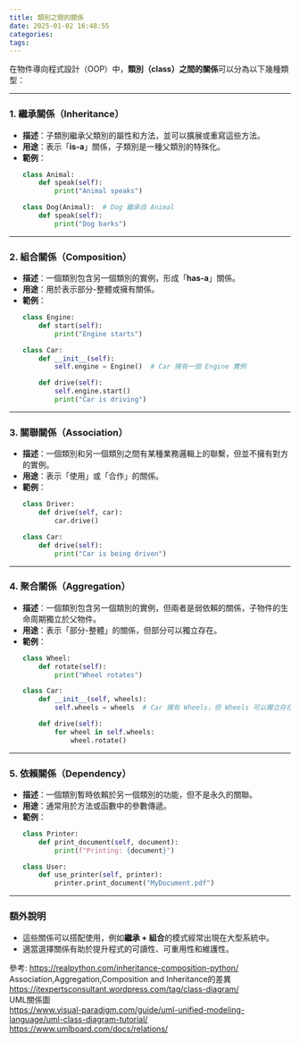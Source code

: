 ```yaml
---
title: 類別之間的關係
date: 2025-01-02 16:48:55
categories:
tags:
---
```


在物件導向程式設計（OOP）中，**類別（class）之間的關係**可以分為以下幾種類型：

---

### 1. **繼承關係（Inheritance）**
   - **描述**：子類別繼承父類別的屬性和方法，並可以擴展或重寫這些方法。
   - **用途**：表示「**is-a**」關係，子類別是一種父類別的特殊化。
   - **範例**：
     ```python
     class Animal:
         def speak(self):
             print("Animal speaks")

     class Dog(Animal):  # Dog 繼承自 Animal
         def speak(self):
             print("Dog barks")
     ```

---

### 2. **組合關係（Composition）**
   - **描述**：一個類別包含另一個類別的實例，形成「**has-a**」關係。
   - **用途**：用於表示部分-整體或擁有關係。
   - **範例**：
     ```python
     class Engine:
         def start(self):
             print("Engine starts")

     class Car:
         def __init__(self):
             self.engine = Engine()  # Car 擁有一個 Engine 實例

         def drive(self):
             self.engine.start()
             print("Car is driving")
     ```

---

### 3. **關聯關係（Association）**
   - **描述**：一個類別和另一個類別之間有某種業務邏輯上的聯繫，但並不擁有對方的實例。
   - **用途**：表示「使用」或「合作」的關係。
   - **範例**：
     ```python
     class Driver:
         def drive(self, car):
             car.drive()

     class Car:
         def drive(self):
             print("Car is being driven")
     ```

---

### 4. **聚合關係（Aggregation）**
   - **描述**：一個類別包含另一個類別的實例，但兩者是弱依賴的關係，子物件的生命周期獨立於父物件。
   - **用途**：表示「部分-整體」的關係，但部分可以獨立存在。
   - **範例**：
     ```python
     class Wheel:
         def rotate(self):
             print("Wheel rotates")

     class Car:
         def __init__(self, wheels):
             self.wheels = wheels  # Car 擁有 Wheels，但 Wheels 可以獨立存在

         def drive(self):
             for wheel in self.wheels:
                 wheel.rotate()
     ```

---

### 5. **依賴關係（Dependency）**
   - **描述**：一個類別暫時依賴於另一個類別的功能，但不是永久的關聯。
   - **用途**：通常用於方法或函數中的參數傳遞。
   - **範例**：
     ```python
     class Printer:
         def print_document(self, document):
             print(f"Printing: {document}")

     class User:
         def use_printer(self, printer):
             printer.print_document("MyDocument.pdf")
     ```

---

### 額外說明
- 這些關係可以搭配使用，例如**繼承 + 組合**的模式經常出現在大型系統中。
- 適當選擇關係有助於提升程式的可讀性、可重用性和維護性。

參考:
https://realpython.com/inheritance-composition-python/  
Association,Aggregation,Composition and Inheritance的差異  
https://itexpertsconsultant.wordpress.com/tag/class-diagram/  
UML關係圖  
https://www.visual-paradigm.com/guide/uml-unified-modeling-language/uml-class-diagram-tutorial/  
https://www.umlboard.com/docs/relations/  